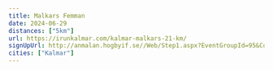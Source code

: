 ```yaml
---
title: Malkars Femman
date: 2024-06-29
distances: ["5km"]
url: https://irunkalmar.com/kalmar-malkars-21-km/
signUpUrl: http://anmalan.hogbyif.se//Web/Step1.aspx?EventGroupId=95&CompetitionId=412
cities: ["Kalmar"]
---
```


